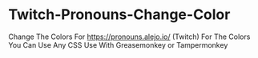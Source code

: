 # Twitch-Pronouns-Change-Color
Change The Colors For https://pronouns.alejo.io/ (Twitch)
For The Colors You Can Use Any CSS
Use With Greasemonkey or Tampermonkey
